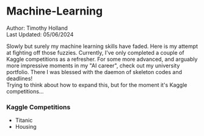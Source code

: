 # Machine-Learning
Author: Timothy Holland \
Last Updated: 05/06/2024

Slowly but surely my machine learning skills have faded. Here is my attempt at fighting off those fuzzies. Currently, I've only completed a couple of Kaggle competitions as a refresher. For some more advanced, and arguably more impressive moments in my "AI career", check out my university portfolio. There I was blessed with the daemon of skeleton codes and deadlines! \
Trying to think about how to expand this, but for the moment it's Kaggle competitions...

### Kaggle Competitions

- Titanic
- Housing
